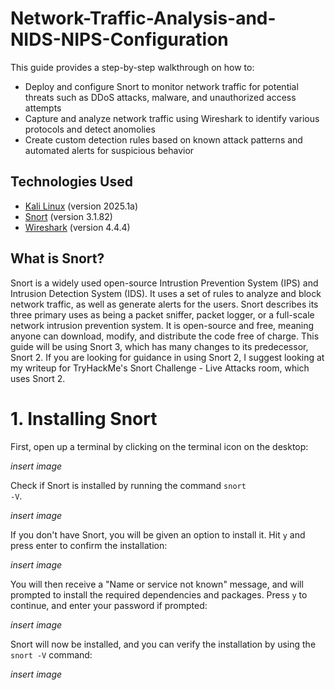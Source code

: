 # Network-Traffic-Analysis-and-NIDS-NIPS-Configuration

This guide provides a step-by-step walkthrough on how to:

- Deploy and configure Snort to monitor network traffic for potential threats such as DDoS attacks, malware, and unauthorized access attempts
- Capture and analyze network traffic using Wireshark to identify various protocols and detect anomolies
- Create custom detection rules based on known attack patterns and automated alerts for suspicious behavior

<h2> Technologies Used </h2>

- <a href="https://www.kali.org/get-kali/#kali-platforms"> Kali Linux<a/> (version 2025.1a)
- <a href="https://www.snort.org/"> Snort<a/> (version 3.1.82)
- <a href="https://www.wireshark.org/"> Wireshark<a/> (version 4.4.4)

<h2> What is Snort? </h2>

Snort is a widely used open-source Intrustion Prevention System (IPS) and Intrusion Detection System (IDS). It uses a set of rules to analyze and block network traffic, as well as generate alerts for the users. Snort describes its three primary uses as being a packet sniffer, packet logger, or a full-scale network intrusion prevention system. It is open-source and free, meaning anyone can download, modify, and distribute the code free of charge. This guide will be using Snort 3, which has many changes to its predecessor, Snort 2. If you are looking for guidance in using Snort 2, I suggest looking at my writeup for TryHackMe's Snort Challenge - Live Attacks room, which uses Snort 2.

<h1> 1. Installing Snort </h1>
First, open up a terminal by clicking on the terminal icon on the desktop:

_insert image_

Check if Snort is installed by running the command <code>snort -V</code>.

_insert image_

If you don't have Snort, you will be given an option to install it. Hit <code>y</code> and press enter to confirm the installation:

_insert image_

You will then receive a "Name or service not known" message, and will prompted to install the required dependencies and packages. Press <code>y</code> to continue, and enter your password if prompted:

_insert image_

Snort will now be installed, and you can verify the installation by using the <code>snort -V</code> command:

_insert image_




